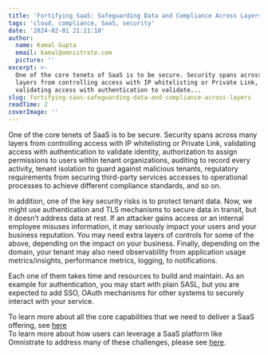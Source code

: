 ```yaml
---
title: 'Fortifying SaaS: Safeguarding Data and Compliance Across Layers'
tags: 'cloud, compliance, SaaS, security'
date: '2024-02-01 21:11:10'
author:
  name: Kamal Gupta
  email: kamal@omnistrate.com
  picture: ''
excerpt: >-
  One of the core tenets of SaaS is to be secure. Security spans across many
  layers from controlling access with IP whitelisting or Private Link,
  validating access with authentication to validate...
slug: fortifying-saas-safeguarding-data-and-compliance-across-layers
readTime: 2
coverImage: ''
---
```


One of the core tenets of SaaS is to be secure. Security spans across many layers from controlling access with IP whitelisting or Private Link, validating access with authentication to validate identity, authorization to assign permissions to users within tenant organizations, auditing to record every activity, tenant isolation to guard against malicious tenants, regulatory requirements from securing third-party services accesses to operational processes to achieve different compliance standards, and so on.

In addition, one of the key security risks is to protect tenant data. Now, we might use authentication and TLS mechanisms to secure data in transit, but it doesn’t address data at rest. If an attacker gains access or an internal employee misuses information, it may seriously impact your users and your business reputation. You may need extra layers of controls for some of the above, depending on the impact on your business. Finally, depending on the domain, your tenant may also need observability from application usage metrics/insights, performance metrics, logging, to notifications.

Each one of them takes time and resources to build and maintain. As an example for authentication, you may start with plain SASL, but you are expected to add SSO, OAuth mechanisms for other systems to securely interact with your service.

To learn more about all the core capabilities that we need to deliver a SaaS offering, see [here][1]
<br>
To learn more about how users can leverage a SaaS platform like Omnistrate to address many of these challenges, please see [here][2].


  [1]: https://blog.omnistrate.com/posts/52
  [2]: https://blog.omnistrate.com/posts/53

